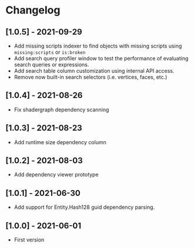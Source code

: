 # Changelog

## [1.0.5] - 2021-09-29
- Add missing scripts indexer to find objects with missing scripts using `missing:scripts` or `is:broken`
- Add search query profiler window to test the performance of evaluating search queries or expressions.
- Add search table column customization using internal API access.
- Remove now built-in search selectors (i.e. vertices, faces, etc.)

## [1.0.4] - 2021-08-26
- Fix shadergraph dependency scanning

## [1.0.3] - 2021-08-23
- Add runtime size dependency column

## [1.0.2] - 2021-08-03
- Add dependency viewer prototype

## [1.0.1] - 2021-06-30
- Add support for Entity.Hash128 guid dependency parsing.

## [1.0.0] - 2021-06-01
- First version